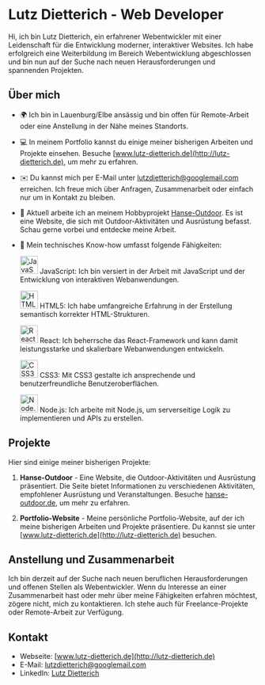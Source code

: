 # Lutz Dietterich - Web Developer

Hi, ich bin Lutz Dietterich, ein erfahrener Webentwickler mit einer Leidenschaft für die Entwicklung moderner, interaktiver Websites. Ich habe erfolgreich eine Weiterbildung im Bereich Webentwicklung abgeschlossen und bin nun auf der Suche nach neuen Herausforderungen und spannenden Projekten.

## Über mich

- 🌍 Ich bin in Lauenburg/Elbe ansässig und bin offen für Remote-Arbeit oder eine Anstellung in der Nähe meines Standorts.
- 💻 In meinem Portfolio kannst du einige meiner bisherigen Arbeiten und Projekte einsehen. Besuche [www.lutz-dietterich.de](http://lutz-dietterich.de), um mehr zu erfahren.
- ✉️ Du kannst mich per E-Mail unter [lutzdietterich@googlemail.com](mailto:lutzdietterich@googlemail.com) erreichen. Ich freue mich über Anfragen, Zusammenarbeit oder einfach nur um in Kontakt zu bleiben.
- 🚀 Aktuell arbeite ich an meinem Hobbyprojekt [Hanse-Outdoor](http://hanse-outdoor.de). Es ist eine Website, die sich mit Outdoor-Aktivitäten und Ausrüstung befasst. Schau gerne vorbei und entdecke meine Arbeit.
- 🧠 Mein technisches Know-how umfasst folgende Fähigkeiten:

  <p align="left">
    <a href="https://developer.mozilla.org/en-US/docs/Web/JavaScript" target="_blank" rel="noreferrer"><img src="https://raw.githubusercontent.com/danielcranney/readme-generator/main/public/icons/skills/javascript-colored.svg" width="36" height="36" alt="JavaScript" /></a> JavaScript: Ich bin versiert in der Arbeit mit JavaScript und der Entwicklung von interaktiven Webanwendungen.
  </p>

  <p align="left">
    <a href="https://developer.mozilla.org/en-US/docs/Glossary/HTML5" target="_blank" rel="noreferrer"><img src="https://raw.githubusercontent.com/danielcranney/readme-generator/main/public/icons/skills/html5-colored.svg" width="36" height="36" alt="HTML5" /></a> HTML5: Ich habe umfangreiche Erfahrung in der Erstellung semantisch korrekter HTML-Strukturen.
  </p>

  <p align="left">
    <a href="https://reactjs.org/" target="_blank" rel="noreferrer"><img src="https://raw.githubusercontent.com/danielcranney/readme-generator/main/public/icons/skills/react-colored.svg" width="36" height="36" alt="React" /></a> React: Ich beherrsche das React-Framework und kann damit leistungsstarke und skalierbare Webanwendungen entwickeln.
  </p>

  <p align="left">
    <a href="https://www.w3.org/TR/CSS/#css" target="_blank" rel="noreferrer"><img src="https://raw.githubusercontent.com/danielcranney/readme-generator/main/public/icons/skills/css3-colored.svg" width="36" height="36" alt="CSS3" /></a> CSS3: Mit CSS3 gestalte ich ansprechende und benutzerfreundliche Benutzeroberflächen.
  </p>

  <p align="left">
    <a href="https://nodejs.org/en/" target="_blank" rel="noreferrer"><img src="https://raw.githubusercontent.com/danielcranney/readme-generator/main/public/icons/skills/nodejs-colored.svg" width="36" height="36" alt="Node.js" /></a> Node.js: Ich arbeite mit Node.js, um serverseitige Logik zu implementieren und APIs zu erstellen.
  </p>

## Projekte

Hier sind einige meiner bisherigen Projekte:

1. **Hanse-Outdoor** - Eine Website, die Outdoor-Aktivitäten und Ausrüstung präsentiert. Die Seite bietet Informationen zu verschiedenen Aktivitäten, empfohlener Ausrüstung und Veranstaltungen. Besuche [hanse-outdoor.de](http://hanse-outdoor.de), um mehr zu erfahren.

2. **Portfolio-Website** - Meine persönliche Portfolio-Website, auf der ich meine bisherigen Arbeiten und Projekte präsentiere. Du kannst sie unter [www.lutz-dietterich.de](http://lutz-dietterich.de) besuchen.

## Anstellung und Zusammenarbeit

Ich bin derzeit auf der Suche nach neuen beruflichen Herausforderungen und offenen Stellen als Webentwickler. Wenn du Interesse an einer Zusammenarbeit hast oder mehr über meine Fähigkeiten erfahren möchtest, zögere nicht, mich zu kontaktieren. Ich stehe auch für Freelance-Projekte oder Remote-Arbeit zur Verfügung.

## Kontakt

- Webseite: [www.lutz-dietterich.de](http://lutz-dietterich.de)
- E-Mail: [lutzdietterich@googlemail.com](mailto:lutzdietterich@googlemail.com)
- LinkedIn: [Lutz Dietterich](https://www.linkedin.com/in/lutzdietterich/)
